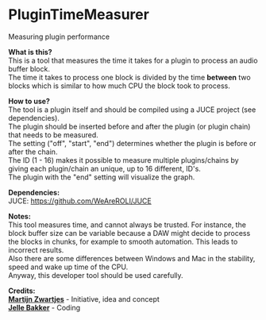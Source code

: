 # PluginTimeMeasurer
Measuring plugin performance

**What is this?**  
This is a tool that measures the time it takes for a plugin to process an audio buffer block.  
The time it takes to process one block is divided by the time **between** two blocks which is similar to how much CPU the block took to process.

**How to use?**  
The tool is a plugin itself and should be compiled using a JUCE project (see dependencies).  
The plugin should be inserted before and after the plugin (or plugin chain) that needs to be measured.  
The setting ("off", "start", "end") determines whether the plugin is before or after the chain.  
The ID (1 - 16) makes it possible to measure multiple plugins/chains by giving each plugin/chain an unique, up to 16 different, ID's.  
The plugin with the "end" setting will visualize the graph.  

**Dependencies:**  
JUCE: https://github.com/WeAreROLI/JUCE

**Notes:**  
This tool measures time, and cannot always be trusted.
For instance, the block buffer size can be variable because a DAW might decide to process the blocks in chunks, for example to smooth automation. This leads to incorrect results.  
Also there are some differences between Windows and Mac in the stability, speed and wake up time of the CPU.  
Anyway, this developer tool should be used carefully.  

**Credits:**  
[**Martijn Zwartjes**](https://www.112db.com/) - Initiative, idea and concept    
[**Jelle Bakker**](https://www.jb-audio.com/) - Coding    
